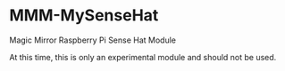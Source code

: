 # MMM-MySenseHat
Magic Mirror Raspberry Pi Sense Hat Module

At this time, this is only an experimental module and should not be used.

